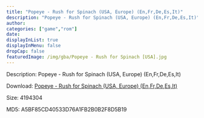 ```yaml
---
title: "Popeye - Rush for Spinach (USA, Europe) (En,Fr,De,Es,It)"
description: "Popeye - Rush for Spinach (USA, Europe) (En,Fr,De,Es,It)"
author: 
categories: ["game","rom"]
date: 
displayInList: true
displayInMenu: false
dropCap: false
featuredImage: /img/gba/Popeye - Rush for Spinach [USA].jpg
---
```


Description: Popeye - Rush for Spinach (USA, Europe) (En,Fr,De,Es,It)

Download: <a style="text-decoration:underline;" href="https://mega.nz/#!LLZCCagT!YspMgQMdrl-05EqSa9dsN9VCIaqA7rfKXGAtcwnm6Ng" target = "_blank" rel = "nofollow" > Popeye - Rush for Spinach (USA, Europe) (En,Fr,De,Es,It)</a>

Size: 4194304

MD5: A5BF85CD40533D76A1FB2B0B2F8D5B19

